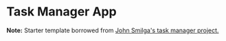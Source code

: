 # Task Manager App

**Note:** Starter template borrowed from [John Smilga's task manager project.](https://github.com/john-smilga/node-express-course/tree/main/03-task-manager)